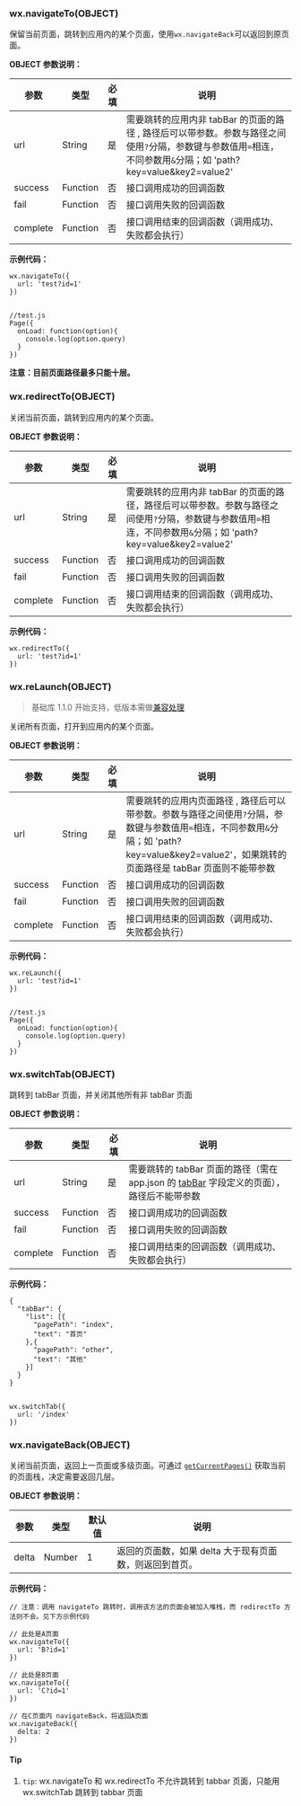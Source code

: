 <!-- https://developers.weixin.qq.com/miniprogram/dev/api/ui-navigate.html -->

### wx.navigateTo(OBJECT)

保留当前页面，跳转到应用内的某个页面，使用`wx.navigateBack`可以返回到原页面。

**OBJECT 参数说明：**

  参数       |  类型       |  必填 |  说明                                                                                                        
-------------|-------------|-------|--------------------------------------------------------------------------------------------------------------
  url        |  String     |  是   |需要跳转的应用内非 tabBar 的页面的路径 , 路径后可以带参数。参数与路径之间使用`?`分隔，参数键与参数值用`=`相连，不同参数用`&`分隔；如 'path?key=value&key2=value2'
  success    |  Function   |  否   |  接口调用成功的回调函数                                                                                      
  fail       |  Function   |  否   |  接口调用失败的回调函数                                                                                      
  complete   |  Function   |  否   |  接口调用结束的回调函数（调用成功、失败都会执行）                                                            

**示例代码：**

    wx.navigateTo({
      url: 'test?id=1'
    })
    

    //test.js
    Page({
      onLoad: function(option){
        console.log(option.query)
      }
    })
    

**注意：目前页面路径最多只能十层。**

### wx.redirectTo(OBJECT)

关闭当前页面，跳转到应用内的某个页面。

**OBJECT 参数说明：**

  参数       |  类型       |  必填 |  说明                                                                                                      
-------------|-------------|-------|------------------------------------------------------------------------------------------------------------
  url        |  String     |  是   |需要跳转的应用内非 tabBar 的页面的路径，路径后可以带参数。参数与路径之间使用`?`分隔，参数键与参数值用`=`相连，不同参数用`&`分隔；如 'path?key=value&key2=value2'
  success    |  Function   |  否   |  接口调用成功的回调函数                                                                                    
  fail       |  Function   |  否   |  接口调用失败的回调函数                                                                                    
  complete   |  Function   |  否   |  接口调用结束的回调函数（调用成功、失败都会执行）                                                          

**示例代码：**

    wx.redirectTo({
      url: 'test?id=1'
    })
    

### wx.reLaunch(OBJECT)

> 基础库 1.1.0 开始支持，低版本需做[兼容处理](https://developers.weixin.qq.com/miniprogram/dev/framework/compatibility.html)

关闭所有页面，打开到应用内的某个页面。

**OBJECT 参数说明：**

  参数       |  类型       |  必填 |  说明                                                                                                                        
-------------|-------------|-------|------------------------------------------------------------------------------------------------------------------------------
  url        |  String     |  是   |需要跳转的应用内页面路径 , 路径后可以带参数。参数与路径之间使用`?`分隔，参数键与参数值用`=`相连，不同参数用`&`分隔；如 'path?key=value&key2=value2'，如果跳转的页面路径是 tabBar 页面则不能带参数
  success    |  Function   |  否   |  接口调用成功的回调函数                                                                                                      
  fail       |  Function   |  否   |  接口调用失败的回调函数                                                                                                      
  complete   |  Function   |  否   |  接口调用结束的回调函数（调用成功、失败都会执行）                                                                            

**示例代码：**

    wx.reLaunch({
      url: 'test?id=1'
    })
    

    //test.js
    Page({
      onLoad: function(option){
        console.log(option.query)
      }
    })
    

### wx.switchTab(OBJECT)

跳转到 tabBar 页面，并关闭其他所有非 tabBar 页面

**OBJECT 参数说明：**

  参数       |  类型       |  必填 |  说明                                                                                                                                         
-------------|-------------|-------|-----------------------------------------------------------------------------------------------------------------------------------------------
  url        |  String     |  是   |需要跳转的 tabBar 页面的路径（需在 app.json 的 [tabBar](https://developers.weixin.qq.com/miniprogram/dev/framework/config.html#tabbar) 字段定义的页面），路径后不能带参数
  success    |  Function   |  否   |  接口调用成功的回调函数                                                                                                                       
  fail       |  Function   |  否   |  接口调用失败的回调函数                                                                                                                       
  complete   |  Function   |  否   |  接口调用结束的回调函数（调用成功、失败都会执行）                                                                                             

**示例代码：**

    {
      "tabBar": {
        "list": [{
          "pagePath": "index",
          "text": "首页"
        },{
          "pagePath": "other",
          "text": "其他"
        }]
      }
    }
    

    wx.switchTab({
      url: '/index'
    })
    

### wx.navigateBack(OBJECT)

关闭当前页面，返回上一页面或多级页面。可通过 [`getCurrentPages()`](https://developers.weixin.qq.com/miniprogram/dev/framework/app-service/page.html#getCurrentPages()) 获取当前的页面栈，决定需要返回几层。

**OBJECT 参数说明：**

  参数    |  类型     | 默认值 |  说明                              
----------|-----------|--------|------------------------------------
  delta   |  Number   |  1     |返回的页面数，如果 delta 大于现有页面数，则返回到首页。

**示例代码：**

    // 注意：调用 navigateTo 跳转时，调用该方法的页面会被加入堆栈，而 redirectTo 方法则不会。见下方示例代码
    
    // 此处是A页面
    wx.navigateTo({
      url: 'B?id=1'
    })
    
    // 此处是B页面
    wx.navigateTo({
      url: 'C?id=1'
    })
    
    // 在C页面内 navigateBack，将返回A页面
    wx.navigateBack({
      delta: 2
    })
    

#### Tip

1.  `tip`: wx.navigateTo 和 wx.redirectTo 不允许跳转到 tabbar 页面，只能用 wx.switchTab 跳转到 tabbar 页面
